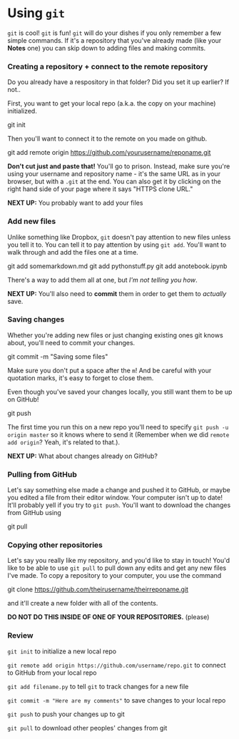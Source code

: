 # Using `git`

`git` is cool! `git` is fun! `git` will do your dishes if you only remember a few simple commands. If it's a repository that you've already made (like your **Notes** one) you can skip down to adding files and making commits.

### Creating a repository + connect to the remote repository

Do you already have a respository in that folder? Did you set it up earlier? If not..

First, you want to get your local repo (a.k.a. the copy on your machine) initialized.

  git init

Then you'll want to connect it to the remote on you made on github.

  git add remote origin https://github.com/yourusername/reponame.git

**Don't cut just and paste that!** You'll go to prison. Instead, make sure you're using your username and repository name - it's the same URL as in your browser, but with a `.git` at the end. You can also get it by clicking on the right hand side of your page where it says "HTTPS clone URL."

**NEXT UP:** You probably want to add your files

### Add new files

Unlike something like Dropbox, `git` doesn't pay attention to new files unless you tell it to. You can tell it to pay attention by using `git add`. You'll want to walk through and add the files one at a time.

  git add somemarkdown.md
  git add pythonstuff.py
  git add anotebook.ipynb

There's a way to add them all at one, but *I'm not telling you how*.

**NEXT UP:** You'll also need to **commit** them in order to get them to *actually* save.

### Saving changes

Whether you're adding new files or just changing existing ones git knows about, you'll need to commit your changes.

  git commit -m "Saving some files"
  
Make sure you don't put a space after the `m`! And be careful with your quotation marks, it's easy to forget to close them.

Even though you've saved your changes locally, you still want them to be up on GitHub!

  git push

The first time you run this on a new repo you'll need to specify `git push -u origin master` so it knows where to send it (Remember when we did `remote add origin`? Yeah, it's related to that.).

**NEXT UP:** What about changes already on GitHub? 

### Pulling from GitHub

Let's say something else made a change and pushed it to GitHub, or maybe you edited a file from their editor window. Your computer isn't up to date! It'll probably yell if you try to `git push`. You'll want to download the changes from GitHub using

  git pull

### Copying other repositories

Let's say you really like my repository, and you'd like to stay in touch! You'd like to be able to use `git pull` to pull down any edits and get any new files I've made. To copy a repository to your computer, you use the command

  git clone https://github.com/theirusername/theirreponame.git

and it'll create a new folder with all of the contents.

**DO NOT DO THIS INSIDE OF ONE OF YOUR REPOSITORIES.** (please)

### Review

`git init` to initialize a new local repo

`git remote add origin https://github.com/username/repo.git` to connect to GitHub from your local repo

`git add filename.py` to tell `git` to track changes for a new file

`git commit -m "Here are my comments"` to save changes to your local repo

`git push` to push your changes up to git

`git pull` to download other peoples' changes from git